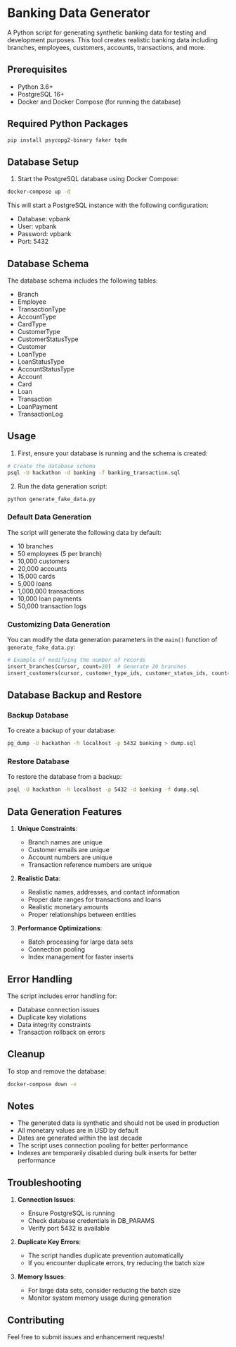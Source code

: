 # Banking Data Generator

A Python script for generating synthetic banking data for testing and development purposes. This tool creates realistic banking data including branches, employees, customers, accounts, transactions, and more.

## Prerequisites

- Python 3.6+
- PostgreSQL 16+
- Docker and Docker Compose (for running the database)

## Required Python Packages

```bash
pip install psycopg2-binary faker tqdm
```

## Database Setup

1. Start the PostgreSQL database using Docker Compose:

```bash
docker-compose up -d
```

This will start a PostgreSQL instance with the following configuration:
- Database: vpbank
- User: vpbank
- Password: vpbank
- Port: 5432

## Database Schema

The database schema includes the following tables:
- Branch
- Employee
- TransactionType
- AccountType
- CardType
- CustomerType
- CustomerStatusType
- Customer
- LoanType
- LoanStatusType
- AccountStatusType
- Account
- Card
- Loan
- Transaction
- LoanPayment
- TransactionLog

## Usage

1. First, ensure your database is running and the schema is created:

```bash
# Create the database schema
psql -U hackathon -d banking -f banking_transaction.sql
```

2. Run the data generation script:

```bash
python generate_fake_data.py
```

### Default Data Generation

The script will generate the following data by default:
- 10 branches
- 50 employees (5 per branch)
- 10,000 customers
- 20,000 accounts
- 15,000 cards
- 5,000 loans
- 1,000,000 transactions
- 10,000 loan payments
- 50,000 transaction logs

### Customizing Data Generation

You can modify the data generation parameters in the `main()` function of `generate_fake_data.py`:

```python
# Example of modifying the number of records
insert_branches(cursor, count=20)  # Generate 20 branches
insert_customers(cursor, customer_type_ids, customer_status_ids, count=50000)  # Generate 50,000 customers
```

## Database Backup and Restore

### Backup Database
To create a backup of your database:

```bash
pg_dump -U hackathon -h localhost -p 5432 banking > dump.sql
```

### Restore Database
To restore the database from a backup:

```bash
psql -U hackathon -h localhost -p 5432 -d banking -f dump.sql
```

## Data Generation Features

1. **Unique Constraints**:
   - Branch names are unique
   - Customer emails are unique
   - Account numbers are unique
   - Transaction reference numbers are unique

2. **Realistic Data**:
   - Realistic names, addresses, and contact information
   - Proper date ranges for transactions and loans
   - Realistic monetary amounts
   - Proper relationships between entities

3. **Performance Optimizations**:
   - Batch processing for large data sets
   - Connection pooling
   - Index management for faster inserts

## Error Handling

The script includes error handling for:
- Database connection issues
- Duplicate key violations
- Data integrity constraints
- Transaction rollback on errors

## Cleanup

To stop and remove the database:

```bash
docker-compose down -v
```

## Notes

- The generated data is synthetic and should not be used in production
- All monetary values are in USD by default
- Dates are generated within the last decade
- The script uses connection pooling for better performance
- Indexes are temporarily disabled during bulk inserts for better performance

## Troubleshooting

1. **Connection Issues**:
   - Ensure PostgreSQL is running
   - Check database credentials in DB_PARAMS
   - Verify port 5432 is available

2. **Duplicate Key Errors**:
   - The script handles duplicate prevention automatically
   - If you encounter duplicate errors, try reducing the batch size

3. **Memory Issues**:
   - For large data sets, consider reducing the batch size
   - Monitor system memory usage during generation

## Contributing

Feel free to submit issues and enhancement requests! 